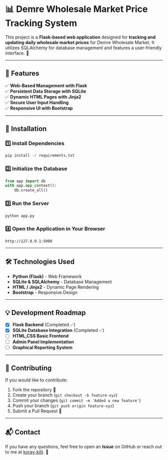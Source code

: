 # 📊 Demre Wholesale Market Price Tracking System

This project is a **Flask-based web application** designed for **tracking and updating daily wholesale market prices** for Demre Wholesale Market. It utilizes SQLAlchemy for database management and features a user-friendly interface. 🚀

---

## 📌 Features

✅ **Web-Based Management with Flask**  
✅ **Persistent Data Storage with SQLite**  
✅ **Dynamic HTML Pages with Jinja2**  
✅ **Secure User Input Handling**  
✅ **Responsive UI with Bootstrap**  

---

## 🚀 Installation

### 1️⃣ Install Dependencies
```bash
pip install -r requirements.txt
```

### 2️⃣ Initialize the Database
```python
from app import db
with app.app_context():
    db.create_all()
```

### 3️⃣ Run the Server
```bash
python app.py
```

### 4️⃣ Open the Application in Your Browser
```
http://127.0.0.1:5000
```

---

## 🛠 Technologies Used

- **Python (Flask)** - Web Framework
- **SQLite & SQLAlchemy** - Database Management
- **HTML / Jinja2** - Dynamic Page Rendering
- **Bootstrap** - Responsive Design

---

## 💡 Development Roadmap

- [x] **Flask Backend** (Completed ✅)
- [x] **SQLite Database Integration** (Completed ✅)
- [ ] **HTML,CSS Basic Frontend**
- [ ] **Admin Panel Implementation** 
- [ ] **Graphical Reporting System**

---

## 🤝 Contributing
If you would like to contribute:
1. Fork the repository 🍴
2. Create your branch (`git checkout -b feature-xyz`)
3. Commit your changes (`git commit -m 'Added a new feature'`)
4. Push your branch (`git push origin feature-xyz`)
5. Submit a Pull Request 🎉

---

## 📬 Contact
If you have any questions, feel free to open an **Issue** on GitHub or reach out to me at [koray-killi](https://github.com/koray-killi). 🚀

